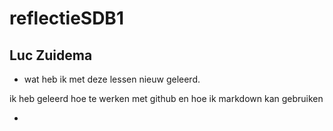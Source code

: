 # reflectieSDB1

## Luc Zuidema

+ wat heb ik met deze lessen nieuw geleerd.
  
ik heb geleerd hoe te werken met github en hoe ik markdown kan gebruiken

+ 